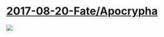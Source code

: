 # [2017-08-20-Fate/Apocrypha](https://bangumi.bilibili.com/anime/6301)
![](https://bilicover2017.github.io/iOS/2017-08-20.jpg)